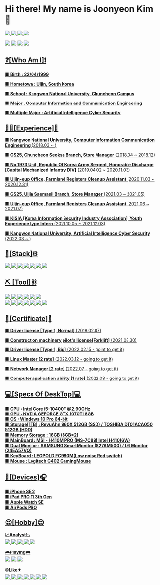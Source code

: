 # Hi there! My name is Joonyeon Kim 👋
<a href="https://www.instagram.com/22._.jr" target="_blank"><img src="https://img.shields.io/badge/22._.jr-e4405f?style=flat-square&logo=Instagram&logoColor=black"/> <a href="https://www.facebook.com/GaveKite" target="_blank"><img src="https://img.shields.io/badge/Kimjoonyeon-blue?style=flat-square&logo=Facebook&logoColor=white"/>  <a href="https://user-images.githubusercontent.com/91503825/148906514-5a571adc-663d-42cc-a24a-4728b11cd576.jpg" target="_blank"><img src="https://img.shields.io/badge/yeon8227-ffcd00?style=flat-square&logo=kakaotalk&logoColor=black"/>  <a href="https://user-images.githubusercontent.com/91503825/148907439-a8120bc1-74e8-4e0c-90d7-3f8f98ee0a82.jpg" target="_blank"><img src="https://img.shields.io/badge/GaveKite-26a5e4?style=flat-square&logo=Telegram&logoColor=black"/> 
  
  <a href="https://www.naver.com" target="_blank"><img src="https://img.shields.io/badge/yeon8227@naver.com-03c75a?style=flat-square&logo=naver&logoColor=white"/>  <a href="https://www.google.com" target="_blank"><img src="https://img.shields.io/badge/kimjoonyeon8227@gmail.com-ea4335?style=flat-square&logo=Gmail&logoColor=black"/>  <img src="https://img.shields.io/badge/ 준연 2979 -5865f2?style=flat-square&logo=discord&logoColor=white"/> <img src="https://img.shields.io/badge/KimJoonYeon-004680?style=flat-square&logo=TeamViewer&logoColor=white"/> <br>

## ❓[Who Am I]❗
■ **Birth : 22/04/1999**    

■ **Hometown : Uljin, South Korea**
    
■ **School : Kangwon National University, Chuncheon Campus**

■ **Major : Computer Information and Communication Engineering**

■ **Multiple Major : Artificial Intelligence Cyber Security**
<br>


## 👷‍♂️[Experience]💪
■ **Kangwon National University, Computer Information Communication Engineering** (2018.03 ~ )

■ **GS25, Chuncheon Seoksa Branch, Store Manager** (2018.04 ~ 2018.12)

■ **No.1973 Unit, Republic Of Korea Army Sergent, Honorable Discharge** **[Capital Mechanized Infantry DIV]** (2019.04.02 ~ 2020.11.03)

■ **Uljin-eup Office, Farmland Registers Cleanup Assistant** (2020.11.03 ~ 2020.12.31)

■ **GS25, Uljin Saemasil Branch, Store Manager** (2021.03 ~ 2021.05)

■ **Uljin-eup Office, Farmland Registers Cleanup Assistant** (2021.06 ~ 2021.07)

■ **KISIA [Korea Information Security Industry Association], Youth Experience type Intern** (2021.10.05 ~ 2021.12.03)

■ **Kangwon National University, Artificial Intelligence Cyber Security** (2022.03 ~ )<br>

## 🧱[Stack]⚙
<img src="https://img.shields.io/badge/Bash-FCC624?style=flat-square&logo=Linux&logoColor=black"/> <img src="https://img.shields.io/badge/Java-007396?style=flat-square&logo=java&logoColor=black"/> <img src="https://img.shields.io/badge/C-A8B9CC?style=flat-square&logo=C&logoColor=orange"/> <img src="https://img.shields.io/badge/Python-3776AB?style=flat-square&logo=python&logoColor=white"/> <img src="https://img.shields.io/badge/HTML5-E34F26?style=flat-square&logo=HTML5&logoColor=white"/> <img src="https://img.shields.io/badge/CSS3-1572B6?style=flat-square&logo=CSS3&logoColor=white"/> <img src="https://img.shields.io/badge/Assembly-007AAC?style=flat-square&logo=AssemblyScript&logoColor=black"/> <br>



## ⛏ [Tool] ⛓
<img src="https://img.shields.io/badge/Git-f05032?style=flat-square&logo=Git&logoColor=white"/> 
  <img src="https://img.shields.io/badge/GitHub-181717?style=flat-square&logo=GitHub&logoColor=white"/> 
  <img src="https://img.shields.io/badge/Sublime Text-ff9800?style=flat-square&logo=Sublime Text&logoColor=white"/> 
  <img src="https://img.shields.io/badge/Oracle-F80000?style=flat-square&logo=oracle&logoColor=black"/> 
  <img src="https://img.shields.io/badge/Eclipse-2c2255?style=flat-square&logo=Eclipse IDE&logoColor=white"/> 
  <img src="https://img.shields.io/badge/Visual Studio-5c2d91?style=flat-square&logo=Visual Studio&logoColor=white"/> <br>
<img src="https://img.shields.io/badge/Excel-217346?style=flat-square&logo=Microsoft Excel&logoColor=white"/>
<img src="https://img.shields.io/badge/Access-a4373a?style=flat-square&logo=Microsoft Access&logoColor=white"/>
<img src="https://img.shields.io/badge/Word-2b579a?style=flat-square&logo=Microsoft Word&logoColor=white"/>
<img src="https://img.shields.io/badge/PPT-b7472a?style=flat-square&logo=Microsoft PowerPoint&logoColor=white"/>
<img src="https://img.shields.io/badge/Zoom-2d8cff?style=flat-square&logo=Zoom&logoColor=white"/>
<img src="https://img.shields.io/badge/OBS-302E31?style=flat-square&logo=OBS Studio&logoColor=white"/>
<img src="https://img.shields.io/badge/PUTTY-4d4d4d?style=flat-square&logo=Windows Terminal&logoColor=white"/><br>   
    
## 📰[Certificate]📰
■ **Driver license [Type 1, Normal]** (2018.02.07)

■ **Construction machinery pilot's license[Forklift]** (2021.08.30)

■ **Driver license [Type 1, Big]** (2022.02.15 - goint to get it)

■ **Linux Master [2 rate]** (2022.03.12 - going to get it)

■ **Network Manager [2 rate]** (2022.07 - going to get it)

■ **Computer application ability [1 rate]** (2022.08 - going to get it) <br>
    
## 💻[Specs Of DeskTop]💻
■ **CPU : Intel Core i5-10400F @2.90GHz**<br>
■ **GPU : NVDIA GEFORCE GTX 1070Ti 8GB**<br> 
■ **OS : Windows 10 Pro 64-bit**<br>
■ **Storage[1TB] : RevuAhn 960X 512GB (SSD) / TOSHIBA DT01ACA050 512GB (HDD)**<br>
■ **Memory Storage : 16GB (8GB*2)**<br> 
■ **MainBoard : MSI - H410M PRO (MS-7C89) Intel H410(6W)**<br>
■ **Dual Monitor : SAMSUNG SmartMonitor (S27AM500) / LG Monitor (24EA57VQ)**<br>
■ **KeyBoard : LEOPOLD FC980M(Low noise Red switch)**<br>
■ **Mouse : Logitech G402 GamingMouse**<br>
    
## 📱[Devices]🎧
■ **iPhone SE 2** <br>
■ **iPad PRO 11 3th Gen**<br>
■ **Apple Watch SE**<br>
■ **AirPods PRO**<br>

## 😍[Hobby]😍
**📈Analyst📉** <br>
<img src="https://img.shields.io/badge/Klaytn-blue?style=flat-square&logo=Kakao&logoColor=white"/> <img src="https://img.shields.io/badge/KlaySwap-orange?style=flat-square&logo=Kakao&logoColor=white"/> <img src="https://img.shields.io/badge/Ethereum-3c3c3d?style=flat-square&logo=Ethereum&logoColor=white"/> <img src="https://img.shields.io/badge/Samsung-1428a0?style=flat-square&logo=Samsung&logoColor=white"/> <img src="https://img.shields.io/badge/Apple-000000?style=flat-square&logo=Apple&logoColor=white"/> <br>

**🎮Playing🎮** <br>
<img src="https://img.shields.io/badge/LOL-d32936?style=flat-square&logo=Riot Games&logoColor=white"/> <img src="https://img.shields.io/badge/StarCraft-148eff?style=flat-square&logo=Battle.net&logoColor=white"/> <img src="https://img.shields.io/badge/PUBG-000000?style=flat-square&logo=Steam&logoColor=white"/> <br>

**⚾Like✈** <br>
<img src="https://img.shields.io/badge/Drive-05141f?style=flat-square&logo=Kia&logoColor=white"/> 
  <img src="https://img.shields.io/badge/Trip-ff5a5f?style=flat-square&logo=Airbnb&logoColor=white"/> 
  <img src="https://img.shields.io/badge/Melon-green?style=flat-square&logo=Apple Music&logoColor=white"/> 
  <img src="https://img.shields.io/badge/YouTube-ff0000?style=flat-square&logo=Youtube&logoColor=white"/> 
  <img src="https://img.shields.io/badge/Netflix-e50914?style=flat-square&logo=Netflix&logoColor=white"/> 
    <img src="https://img.shields.io/badge/BaseBall-041e42?style=flat-square&logo=MLB&logoColor=white"/>
    <img src="https://img.shields.io/badge/EPL-360d3a?style=flat-square&logo=Premier League&logoColor=white"/>
